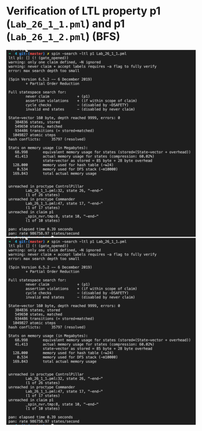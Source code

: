 # Verification of LTL property p1 (`Lab_26_1_1.pml`) and p1 (`Lab_26_1_2.pml`) (BFS)

![p1_1 simulation](screenshots/p1_1.png)
![p1_2 simulation](screenshots/p1_1.png)
